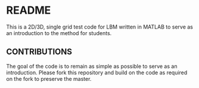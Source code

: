 # README #
This is a 2D/3D, single grid test code for LBM written in MATLAB to serve as an introduction to the method for students.

## CONTRIBUTIONS ##
The goal of the code is to remain as simple as possible to serve as an introduction. Please fork this repository and build on the code as required on the fork to preserve the master.
